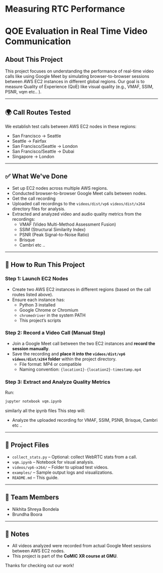 # Measuring RTC Performance 
# QOE Evaluation in Real Time Video Communication

## About This Project

This project focuses on understanding the performance of real-time video calls like using Google Meet by simulating browser-to-browser sessions between AWS EC2 instances in different global regions. Our goal is to measure Quality of Experience (QoE) like visual quality (e.g., VMAF, SSIM, PSNR, vqm etc.. ).

---

## 🌍 Call Routes Tested

We establish test calls between AWS EC2 nodes in these regions:

- San Francisco → Seattle
- Seattle → Fairfax
- San Francisco/Seattle → London
- San Francisco/Seattle → Dubai
- Singapore → London

---

## ✅ What We've Done

- Set up EC2 nodes across multiple AWS regions.
- Conducted browser-to-browser Google Meet calls between nodes.
- Get the call recording
- Uploaded call recordings to the `videos/dist/vp6` `videos/dist/x264`  directory files  for analysis.
- Extracted and analyzed video and audio quality metrics from the recordings:
  - VMAF (Video Multi-Method Assessment Fusion)
  - SSIM (Structural Similarity Index)
  - PSNR (Peak Signal-to-Noise Ratio)
  - Brisque
  - Cambri etc .. 

---

## 🚀 How to Run This Project

### Step 1: Launch EC2 Nodes

- Create two AWS EC2 instances in different regions (based on the call routes listed above).
- Ensure each instance has:
  - Python 3 installed
  - Google Chrome or Chromium
  - `chromedriver` in the system PATH
  - This project’s scripts

### Step 2: Record a Video Call (Manual Step)

- Join a Google Meet call between the two EC2 instances and **record the session manually**.
- Save the recording and **place it into the `videos/dist/vp6` `videos/dist/x264`  folder** within the project directory.
  - File format: MP4 or compatible
  - Naming convention: `{location1}-{location2}-timestamp.mp4`

### Step 3: Extract and Analyze Quality Metrics

Run:



```bash
jupyter notebook vqm.ipynb
```
similarly all the ipynb files
This step will:
- Analyze the uploaded recording for VMAF, SSIM, PSNR, Brisque, Cambri etc ..

---

## 📁 Project Files

- `collect_stats.py` – Optional: collect WebRTC stats from a call.
- `vqm.ipynb` – Notebook for visual analysis.
- `videos/vp6-x264/` – Folder to upload test videos.
- `examples/` – Sample output logs and visualizations.
- `README.md` – This guide.

---

## 👥 Team Members

- Nikhita Shreya Bondela
- Brundha Boora

---

## 🧾 Notes

- All videos analyzed were recorded from actual Google Meet sessions between AWS EC2 nodes.
- This project is part of the **CoMIC XR course at GMU**.

Thanks for checking out our work!
